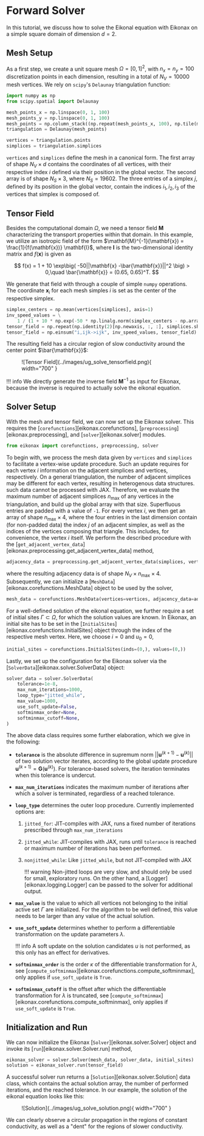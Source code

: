 # Forward Solver

In this tutorial, we discuss how to solve the Eikonal equation with Eikonax on a simple square domain of dimension $d=2$.

## Mesh Setup

As a first step, we create a unit square mesh $\Omega = [0,1]^2$, with $n_x = n_y = 100$ discretization points in each dimension, resulting in a total of $N_V=10000$ mesh vertices.
We rely on `scipy`'s `Delaunay` triangulation function:

```py
import numpy as np
from scipy.spatial import Delaunay

mesh_points_x = np.linspace(0, 1, 100)
mesh_points_y = np.linspace(0, 1, 100)
mesh_points = np.column_stack((np.repeat(mesh_points_x, 100), np.tile(mesh_points_y, 100)))
triangulation = Delaunay(mesh_points)

vertices = triangulation.points
simplices = triangulation.simplices
```

`vertices` and `simplices` define the mesh in a canonical form. The first array of shape $N_V\times d$ contains the coordinates of all vertices, with their respective index $i$ defined via their position in the global vector. The second array is of shape $N_S \times 3$, where $N_S = 19602$. The three entries of a simplex $j$, defined by its position in the global vector, contain the indices $i_1, i_2, i_3$ of the vertices that simplex is composed of.

## Tensor Field

Besides the computational domain $\Omega$, we need a tensor field $\mathbf{M}$ characterizing the transport properties within that domain. In this example, we utilize an isotropic field of the form $\mathbf{M}^{-1}(\mathbf{x}) = \frac{1}{f(\mathbf{x})} \mathbf{I}$, where $\mathbf{I}$ is the two-dimensional identity matrix and $f(\mathbf{x})$ is given as

$$
    f(x) = 1 + 10 \exp\big( -50||\mathbf{x} -\bar{\mathbf{x}}||^2 \big) > 0,\quad \bar{\mathbf{x}} = (0.65, 0.65)^T.
$$

We generate that field with through a couple of simple `numpy` operations. The coordinate $\mathbf{x}_i$ for each mesh simples $i$ is set as the center of the respective simplex.
```py
simplex_centers = np.mean(vertices[simplices], axis=1)
inv_speed_values = \
    1 / (1 + 10 * np.exp(-50 * np.linalg.norm(simplex_centers - np.array([[0.65, 0.65]]), axis=-1) ** 2))
tensor_field = np.repeat(np.identity(2)[np.newaxis, :, :], simplices.shape[0], axis=0)
tensor_field = np.einsum("i,ijk->ijk", inv_speed_values, tensor_field)
```

The resulting field has a circular region of slow conductivity around the center point $\bar{\mathbf{x}}$:

<figure markdown="span">
  ![Tensor Field](../images/ug_solve_tensorfield.png){ width="700" }
</figure>

!!! info
    We directly generate the inverse field $\mathbf{M}^{-1}$ as input for Eikonax, because the inverse is required to actually solve the eikonal equation.

## Solver Setup

With the mesh and tensor field, we can now set up the Eikonax solver. This requires the [`corefunctions`][eikonax.corefunctions], [`preprocessing`][eikonax.preprocessing], and [`solver`][eikonax.solver] modules.

```py
from eikonax import corefunctions, preprocessing, solver
```


To begin with, we process the mesh data given by `vertices` and `simplices` to facilitate a vertex-wise update procedure. Such an update requires for each vertex $i$ information on the adjacent simplices and vertices, respectively. On a general triangulation, the number of adjacent simplices may be different for each vertex, resulting in heterogenous data structures. such data cannot be processed with JAX. Therefore, we evaluate the maximum number of adjacent simplices $n_{\text{max}}$ of any vertices in the triangulation, and build up the global array with that size. Superfluous entries are padded with a value of `-1`. For every vertex $i$, we then get an array of shape $n_{\text{max}} \times 4$, where the four entries in the last dimension contain (for non-padded data) the index $j$ of an adjacent simplex, as well as the indices of the vertices composing that triangle. This includes, for convenience, the vertex $i$ itself. We perform the described procedure with the 
[`get_adjacent_vertex_data`][eikonax.preprocessing.get_adjacent_vertex_data] method,
```py
adjacency_data = preprocessing.get_adjacent_vertex_data(simplices, vertices.shape[0])
```
where the resulting adjacency data is of shape $N_V\times n_{\text{max}} \times 4$. Subsequently, we can initialize a [`MeshData`][eikonax.corefunctions.MeshData] object to be used by the solver,
```py
mesh_data = corefunctions.MeshData(vertices=vertices, adjacency_data=adjacency_data)
```

For a well-defined solution of the eikonal equation, we further require a set of initial sites $\Gamma\subset\Omega$, for which the solution values are known. In Eikonax, an initial site has to be set in the [`InitialSites`][eikonax.corefunctions.InitialSites] object through the index of the respective mesh vertex. Here, we choose $i = 0$ and $u_0 = 0$,
```py
initial_sites = corefunctions.InitialSites(inds=(0,), values=(0,))
```

Lastly, we set up the configuration for the Eikonax solver via the [`SolverData`][eikonax.solver.SolverData] object:
```py
solver_data = solver.SolverData(
    tolerance=1e-8,
    max_num_iterations=1000,
    loop_type="jitted_while",
    max_value=1000,
    use_soft_update=False,
    softminmax_order=None,
    softminmax_cutoff=None,
)
```

The above data class requires some further elaboration, which we give in the following:

- **`tolerance`** is the absolute difference in supremum norm $||\mathbf{u}^{(k+1)} - \mathbf{u}^{(k)}||$ of two solution vector iterates, according to the global update procedure $\mathbf{u}^{(k+1)} = \mathbf{G}(\mathbf{u}^{(k)})$. For tolerance-based solvers, the iteration terminates when this tolerance is undercut.
- **`max_num_iterations`** indicates the maximum number of iterations after which a solver is terminated, regardless of a reached tolerance.
- **`loop_type`** determines the outer loop procedure. Currently implemented options are:
    1. `jitted_for`: JIT-compiles with JAX, runs a fixed number of iterations prescribed through `max_num_iterations`
    2. `jitted_while`: JIT-compiles with JAX, runs until `tolerance` is reached or maximum number of iterations has been performed.
    3. `nonjitted_while`: Like `jitted_while`, but not JIT-compiled with JAX
   
        !!! warning
            Non-jitted loops are very slow, and should only be used for small, exploratory runs. On the other hand, a [Logger][eikonax.logging.Logger] can be passed to the solver for additional output.

- **`max_value`** is the value to which all vertices not belonging to the initial active set $\Gamma$ are initialized. For the algorithm to be well defined, this value needs to be larger than any value of the actual solution.
- **`use_soft_update`** determines whether to perform a differentiable transformation on the update parameters $\lambda$.
  
    !!! info
        A soft update on the solution candidates $u$ is not performed, as this only has an effect for derivatives.

- **`softminmax_order`** is the order $\kappa$ of the differentiable transformation for $\lambda$, see [`compute_softminmax`][eikonax.corefunctions.compute_softminmax], only applies if `use_soft_update` is `True`.
- **`softminmax_cutoff`** is the offset after which the differentiable transformation for $\lambda$ is truncated, see [`compute_softminmax`][eikonax.corefunctions.compute_softminmax], only applies if `use_soft_update` is `True`.

## Initialization and Run
We can now initialize the Eikonax [`Solver`][eikonax.solver.Solver] object and invoke its [`run`][eikonax.solver.Solver.run] method,
```py
eikonax_solver = solver.Solver(mesh_data, solver_data, initial_sites)
solution = eikonax_solver.run(tensor_field)
```

A successful solver run returns a [`Solution`][eikonax.solver.Solution] data class, which contains the actual solution array, the number of performed iterations, and the reached tolerance. In our example, the solution of the eikonal equation looks like this:

<figure markdown="span">
  ![Solution](../images/ug_solve_solution.png){ width="700" }
</figure>

We can clearly observe a circular propagation in the regions of constant conductivity, as well as a "dent" for the regions of slower conductivity.
